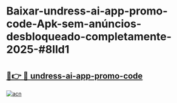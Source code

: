 # Baixar-undress-ai-app-promo-code-Apk-sem-anúncios-desbloqueado-completamente-2025-#8lld1

# <h2><a href="https://ainizakaria.my?title=undress-ai-app-promo-code&ref=24M">🔗👉 🔴 undress-ai-app-promo-code</a></h2>

[![acn](https://github.com/user-attachments/assets/0f9c940e-d8b0-45ae-aac7-cd30a18b3e1c)](https://ainizakaria.my?title=undress-ai-app-promo-code&ref=24M)

